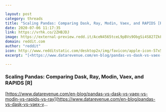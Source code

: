 ```yaml
---

layout: post
category: threads
title: "Scaling Pandas: Comparing Dask, Ray, Modin, Vaex, and RAPIDS [R]"
date: 2020-07-06 11:17:35
link: https://vrhk.co/2ZHBJDJ
image: https://external-preview.redd.it/AceN4565tceL9pBVs9ObgSi4S827ZkF_MtCBgOS38yM.jpg?width=1200&height=627&auto=webp&crop=1200:627,smart&s=201e2fd0954fabad1b14a0d908bab55c4a0e887a
domain: reddit.com
author: "reddit"
icon: http://www.redditstatic.com/desktop2x/img/favicon/apple-icon-57x57.png
excerpt: "[<https://www.datarevenue.com/en-blog/pandas-vs-dask-vs-vaex-vs-modin-vs-rapids-vs-ray>](<https://www.datarevenue.com/en-blog/pandas-vs-dask-vs-vaex-v>..."

---
```


### Scaling Pandas: Comparing Dask, Ray, Modin, Vaex, and RAPIDS [R]

[<https://www.datarevenue.com/en-blog/pandas-vs-dask-vs-vaex-vs-modin-vs-rapids-vs-ray>](<https://www.datarevenue.com/en-blog/pandas-vs-dask-vs-vaex-v>...